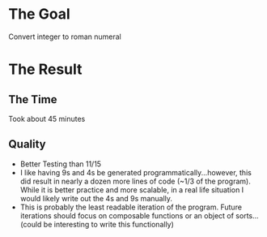 # The Goal

Convert integer to roman numeral

# The Result

## The Time

Took about 45 minutes

## Quality

- Better Testing than 11/15
- I like having 9s and 4s be generated programmatically...however, this did result in nearly a dozen more lines of code (~1/3 of the program). While it is better practice and more scalable, in a real life situation I would likely write out the 4s and 9s manually.
- This is probably the least readable iteration of the program. Future iterations should focus on composable functions or an object of sorts...(could be interesting to write this functionally)